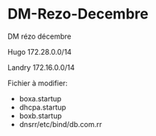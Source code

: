 # DM-Rezo-Decembre
DM rézo décembre

Hugo                                      172.28.0.0/14

Landry                                      172.16.0.0/14




Fichier à modifier:
 - boxa.startup
 - dhcpa.startup
 - boxb.startup
 - dnsrr/etc/bind/db.com.rr